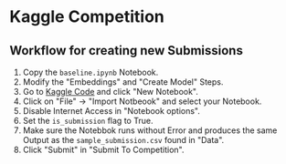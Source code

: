# Kaggle Competition

## Workflow for creating new Submissions

1. Copy the `baseline.ipynb` Notebook.
2. Modify the "Embeddings" and "Create Model" Steps.
3. Go to [Kaggle Code](https://www.kaggle.com/competitions/llm-detect-ai-generated-text/code) and click "New Notebook".
4. Click on "File" -> "Import Notbeook" and select your Notebook.
5. Disable Internet Access in "Notebook options".
6. Set the `is_submission` flag to True.
7. Make sure the Notebbok runs without Error and produces the same Output as the `sample_submission.csv` found in "Data".
8. Click "Submit" in "Submit To Competition".
